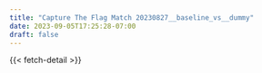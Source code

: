 ```yaml
---
title: "Capture The Flag Match 20230827__baseline_vs__dummy"
date: 2023-09-05T17:25:28-07:00
draft: false
---
```


{{< fetch-detail >}}